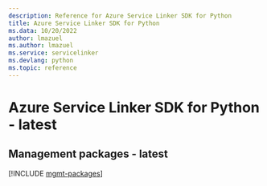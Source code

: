 ```yaml
---
description: Reference for Azure Service Linker SDK for Python
title: Azure Service Linker SDK for Python
ms.data: 10/20/2022
author: lmazuel
ms.author: lmazuel
ms.service: servicelinker
ms.devlang: python
ms.topic: reference
---
```

# Azure Service Linker SDK for Python - latest

## Management packages - latest
[!INCLUDE [mgmt-packages](service-linker-mgmt-index.md)]
